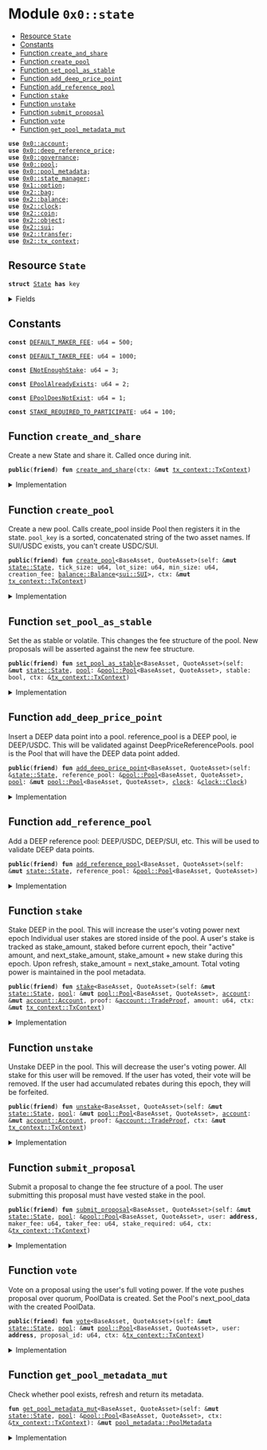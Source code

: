 
<a name="0x0_state"></a>

# Module `0x0::state`



-  [Resource `State`](#0x0_state_State)
-  [Constants](#@Constants_0)
-  [Function `create_and_share`](#0x0_state_create_and_share)
-  [Function `create_pool`](#0x0_state_create_pool)
-  [Function `set_pool_as_stable`](#0x0_state_set_pool_as_stable)
-  [Function `add_deep_price_point`](#0x0_state_add_deep_price_point)
-  [Function `add_reference_pool`](#0x0_state_add_reference_pool)
-  [Function `stake`](#0x0_state_stake)
-  [Function `unstake`](#0x0_state_unstake)
-  [Function `submit_proposal`](#0x0_state_submit_proposal)
-  [Function `vote`](#0x0_state_vote)
-  [Function `get_pool_metadata_mut`](#0x0_state_get_pool_metadata_mut)


<pre><code><b>use</b> <a href="account.md#0x0_account">0x0::account</a>;
<b>use</b> <a href="deep_reference_price.md#0x0_deep_reference_price">0x0::deep_reference_price</a>;
<b>use</b> <a href="governance.md#0x0_governance">0x0::governance</a>;
<b>use</b> <a href="pool.md#0x0_pool">0x0::pool</a>;
<b>use</b> <a href="pool_metadata.md#0x0_pool_metadata">0x0::pool_metadata</a>;
<b>use</b> <a href="state_manager.md#0x0_state_manager">0x0::state_manager</a>;
<b>use</b> <a href="dependencies/move-stdlib/option.md#0x1_option">0x1::option</a>;
<b>use</b> <a href="dependencies/sui-framework/bag.md#0x2_bag">0x2::bag</a>;
<b>use</b> <a href="dependencies/sui-framework/balance.md#0x2_balance">0x2::balance</a>;
<b>use</b> <a href="dependencies/sui-framework/clock.md#0x2_clock">0x2::clock</a>;
<b>use</b> <a href="dependencies/sui-framework/coin.md#0x2_coin">0x2::coin</a>;
<b>use</b> <a href="dependencies/sui-framework/object.md#0x2_object">0x2::object</a>;
<b>use</b> <a href="dependencies/sui-framework/sui.md#0x2_sui">0x2::sui</a>;
<b>use</b> <a href="dependencies/sui-framework/transfer.md#0x2_transfer">0x2::transfer</a>;
<b>use</b> <a href="dependencies/sui-framework/tx_context.md#0x2_tx_context">0x2::tx_context</a>;
</code></pre>



<a name="0x0_state_State"></a>

## Resource `State`



<pre><code><b>struct</b> <a href="state.md#0x0_state_State">State</a> <b>has</b> key
</code></pre>



<details>
<summary>Fields</summary>


<dl>
<dt>
<code>id: <a href="dependencies/sui-framework/object.md#0x2_object_UID">object::UID</a></code>
</dt>
<dd>

</dd>
<dt>
<code>pools: <a href="dependencies/sui-framework/bag.md#0x2_bag_Bag">bag::Bag</a></code>
</dt>
<dd>

</dd>
<dt>
<code>deep_reference_pools: <a href="deep_reference_price.md#0x0_deep_reference_price_DeepReferencePools">deep_reference_price::DeepReferencePools</a></code>
</dt>
<dd>

</dd>
<dt>
<code>vault: <a href="dependencies/sui-framework/balance.md#0x2_balance_Balance">balance::Balance</a>&lt;<a href="pool.md#0x0_pool_DEEP">pool::DEEP</a>&gt;</code>
</dt>
<dd>

</dd>
</dl>


</details>

<a name="@Constants_0"></a>

## Constants


<a name="0x0_state_DEFAULT_MAKER_FEE"></a>



<pre><code><b>const</b> <a href="state.md#0x0_state_DEFAULT_MAKER_FEE">DEFAULT_MAKER_FEE</a>: u64 = 500;
</code></pre>



<a name="0x0_state_DEFAULT_TAKER_FEE"></a>



<pre><code><b>const</b> <a href="state.md#0x0_state_DEFAULT_TAKER_FEE">DEFAULT_TAKER_FEE</a>: u64 = 1000;
</code></pre>



<a name="0x0_state_ENotEnoughStake"></a>



<pre><code><b>const</b> <a href="state.md#0x0_state_ENotEnoughStake">ENotEnoughStake</a>: u64 = 3;
</code></pre>



<a name="0x0_state_EPoolAlreadyExists"></a>



<pre><code><b>const</b> <a href="state.md#0x0_state_EPoolAlreadyExists">EPoolAlreadyExists</a>: u64 = 2;
</code></pre>



<a name="0x0_state_EPoolDoesNotExist"></a>



<pre><code><b>const</b> <a href="state.md#0x0_state_EPoolDoesNotExist">EPoolDoesNotExist</a>: u64 = 1;
</code></pre>



<a name="0x0_state_STAKE_REQUIRED_TO_PARTICIPATE"></a>



<pre><code><b>const</b> <a href="state.md#0x0_state_STAKE_REQUIRED_TO_PARTICIPATE">STAKE_REQUIRED_TO_PARTICIPATE</a>: u64 = 100;
</code></pre>



<a name="0x0_state_create_and_share"></a>

## Function `create_and_share`

Create a new State and share it. Called once during init.


<pre><code><b>public</b>(<b>friend</b>) <b>fun</b> <a href="state.md#0x0_state_create_and_share">create_and_share</a>(ctx: &<b>mut</b> <a href="dependencies/sui-framework/tx_context.md#0x2_tx_context_TxContext">tx_context::TxContext</a>)
</code></pre>



<details>
<summary>Implementation</summary>


<pre><code><b>public</b>(<a href="dependencies/sui-framework/package.md#0x2_package">package</a>) <b>fun</b> <a href="state.md#0x0_state_create_and_share">create_and_share</a>(ctx: &<b>mut</b> TxContext) {
    <b>let</b> <a href="state.md#0x0_state">state</a> = <a href="state.md#0x0_state_State">State</a> {
        id: <a href="dependencies/sui-framework/object.md#0x2_object_new">object::new</a>(ctx),
        pools: <a href="dependencies/sui-framework/bag.md#0x2_bag_new">bag::new</a>(ctx),
        deep_reference_pools: <a href="deep_reference_price.md#0x0_deep_reference_price_new">deep_reference_price::new</a>(),
        vault: <a href="dependencies/sui-framework/balance.md#0x2_balance_zero">balance::zero</a>(),
    };
    <a href="dependencies/sui-framework/transfer.md#0x2_transfer_share_object">transfer::share_object</a>(<a href="state.md#0x0_state">state</a>);
}
</code></pre>



</details>

<a name="0x0_state_create_pool"></a>

## Function `create_pool`

Create a new pool. Calls create_pool inside Pool then registers it in
the state. <code>pool_key</code> is a sorted, concatenated string of the two asset
names. If SUI/USDC exists, you can't create USDC/SUI.


<pre><code><b>public</b>(<b>friend</b>) <b>fun</b> <a href="state.md#0x0_state_create_pool">create_pool</a>&lt;BaseAsset, QuoteAsset&gt;(self: &<b>mut</b> <a href="state.md#0x0_state_State">state::State</a>, tick_size: u64, lot_size: u64, min_size: u64, creation_fee: <a href="dependencies/sui-framework/balance.md#0x2_balance_Balance">balance::Balance</a>&lt;<a href="dependencies/sui-framework/sui.md#0x2_sui_SUI">sui::SUI</a>&gt;, ctx: &<b>mut</b> <a href="dependencies/sui-framework/tx_context.md#0x2_tx_context_TxContext">tx_context::TxContext</a>)
</code></pre>



<details>
<summary>Implementation</summary>


<pre><code><b>public</b>(<a href="dependencies/sui-framework/package.md#0x2_package">package</a>) <b>fun</b> <a href="state.md#0x0_state_create_pool">create_pool</a>&lt;BaseAsset, QuoteAsset&gt;(
    self: &<b>mut</b> <a href="state.md#0x0_state_State">State</a>,
    tick_size: u64,
    lot_size: u64,
    min_size: u64,
    creation_fee: Balance&lt;SUI&gt;,
    ctx: &<b>mut</b> TxContext,
) {
    <b>let</b> (pool_key, rev_key) = <a href="pool.md#0x0_pool_create_pool">pool::create_pool</a>&lt;BaseAsset, QuoteAsset&gt;(
        <a href="state.md#0x0_state_DEFAULT_TAKER_FEE">DEFAULT_TAKER_FEE</a>,
        <a href="state.md#0x0_state_DEFAULT_MAKER_FEE">DEFAULT_MAKER_FEE</a>,
        tick_size,
        lot_size,
        min_size,
        creation_fee,
        ctx
    );

    <b>assert</b>!(!self.pools.contains(pool_key) && !self.pools.contains(rev_key), <a href="state.md#0x0_state_EPoolAlreadyExists">EPoolAlreadyExists</a>);

    <b>let</b> <a href="pool_metadata.md#0x0_pool_metadata">pool_metadata</a> = <a href="pool_metadata.md#0x0_pool_metadata_new">pool_metadata::new</a>(ctx);
    self.pools.add(pool_key, <a href="pool_metadata.md#0x0_pool_metadata">pool_metadata</a>);
}
</code></pre>



</details>

<a name="0x0_state_set_pool_as_stable"></a>

## Function `set_pool_as_stable`

Set the as stable or volatile. This changes the fee structure of the pool.
New proposals will be asserted against the new fee structure.


<pre><code><b>public</b>(<b>friend</b>) <b>fun</b> <a href="state.md#0x0_state_set_pool_as_stable">set_pool_as_stable</a>&lt;BaseAsset, QuoteAsset&gt;(self: &<b>mut</b> <a href="state.md#0x0_state_State">state::State</a>, <a href="pool.md#0x0_pool">pool</a>: &<a href="pool.md#0x0_pool_Pool">pool::Pool</a>&lt;BaseAsset, QuoteAsset&gt;, stable: bool, ctx: &<a href="dependencies/sui-framework/tx_context.md#0x2_tx_context_TxContext">tx_context::TxContext</a>)
</code></pre>



<details>
<summary>Implementation</summary>


<pre><code><b>public</b>(<a href="dependencies/sui-framework/package.md#0x2_package">package</a>) <b>fun</b> <a href="state.md#0x0_state_set_pool_as_stable">set_pool_as_stable</a>&lt;BaseAsset, QuoteAsset&gt;(
    self: &<b>mut</b> <a href="state.md#0x0_state_State">State</a>,
    <a href="pool.md#0x0_pool">pool</a>: &Pool&lt;BaseAsset, QuoteAsset&gt;,
    stable: bool,
    ctx: &TxContext,
) {
    self.<a href="state.md#0x0_state_get_pool_metadata_mut">get_pool_metadata_mut</a>(<a href="pool.md#0x0_pool">pool</a>, ctx)
        .set_as_stable(stable);

    // TODO: set fees
}
</code></pre>



</details>

<a name="0x0_state_add_deep_price_point"></a>

## Function `add_deep_price_point`

Insert a DEEP data point into a pool.
reference_pool is a DEEP pool, ie DEEP/USDC. This will be validated against DeepPriceReferencePools.
pool is the Pool that will have the DEEP data point added.


<pre><code><b>public</b>(<b>friend</b>) <b>fun</b> <a href="state.md#0x0_state_add_deep_price_point">add_deep_price_point</a>&lt;BaseAsset, QuoteAsset&gt;(self: &<a href="state.md#0x0_state_State">state::State</a>, reference_pool: &<a href="pool.md#0x0_pool_Pool">pool::Pool</a>&lt;BaseAsset, QuoteAsset&gt;, <a href="pool.md#0x0_pool">pool</a>: &<b>mut</b> <a href="pool.md#0x0_pool_Pool">pool::Pool</a>&lt;BaseAsset, QuoteAsset&gt;, <a href="dependencies/sui-framework/clock.md#0x2_clock">clock</a>: &<a href="dependencies/sui-framework/clock.md#0x2_clock_Clock">clock::Clock</a>)
</code></pre>



<details>
<summary>Implementation</summary>


<pre><code><b>public</b>(<a href="dependencies/sui-framework/package.md#0x2_package">package</a>) <b>fun</b> <a href="state.md#0x0_state_add_deep_price_point">add_deep_price_point</a>&lt;BaseAsset, QuoteAsset&gt;(
    self: &<a href="state.md#0x0_state_State">State</a>,
    reference_pool: &Pool&lt;BaseAsset, QuoteAsset&gt;,
    <a href="pool.md#0x0_pool">pool</a>: &<b>mut</b> Pool&lt;BaseAsset, QuoteAsset&gt;,
    <a href="dependencies/sui-framework/clock.md#0x2_clock">clock</a>: &Clock,
) {
    <b>let</b> (base_conversion_rate, quote_conversion_rate) = self.deep_reference_pools
        .get_conversion_rates(reference_pool, <a href="pool.md#0x0_pool">pool</a>);

    <a href="pool.md#0x0_pool">pool</a>.<a href="state.md#0x0_state_add_deep_price_point">add_deep_price_point</a>(
        base_conversion_rate,
        quote_conversion_rate,
        <a href="dependencies/sui-framework/clock.md#0x2_clock">clock</a>.timestamp_ms()
    );
}
</code></pre>



</details>

<a name="0x0_state_add_reference_pool"></a>

## Function `add_reference_pool`

Add a DEEP reference pool: DEEP/USDC, DEEP/SUI, etc.
This will be used to validate DEEP data points.


<pre><code><b>public</b>(<b>friend</b>) <b>fun</b> <a href="state.md#0x0_state_add_reference_pool">add_reference_pool</a>&lt;BaseAsset, QuoteAsset&gt;(self: &<b>mut</b> <a href="state.md#0x0_state_State">state::State</a>, reference_pool: &<a href="pool.md#0x0_pool_Pool">pool::Pool</a>&lt;BaseAsset, QuoteAsset&gt;)
</code></pre>



<details>
<summary>Implementation</summary>


<pre><code><b>public</b>(<a href="dependencies/sui-framework/package.md#0x2_package">package</a>) <b>fun</b> <a href="state.md#0x0_state_add_reference_pool">add_reference_pool</a>&lt;BaseAsset, QuoteAsset&gt;(
    self: &<b>mut</b> <a href="state.md#0x0_state_State">State</a>,
    reference_pool: &Pool&lt;BaseAsset, QuoteAsset&gt;,
) {
    self.deep_reference_pools.<a href="state.md#0x0_state_add_reference_pool">add_reference_pool</a>(reference_pool);
}
</code></pre>



</details>

<a name="0x0_state_stake"></a>

## Function `stake`

Stake DEEP in the pool. This will increase the user's voting power next epoch
Individual user stakes are stored inside of the pool.
A user's stake is tracked as stake_amount, staked before current epoch, their "active" amount,
and next_stake_amount, stake_amount + new stake during this epoch. Upon refresh, stake_amount = next_stake_amount.
Total voting power is maintained in the pool metadata.


<pre><code><b>public</b>(<b>friend</b>) <b>fun</b> <a href="state.md#0x0_state_stake">stake</a>&lt;BaseAsset, QuoteAsset&gt;(self: &<b>mut</b> <a href="state.md#0x0_state_State">state::State</a>, <a href="pool.md#0x0_pool">pool</a>: &<b>mut</b> <a href="pool.md#0x0_pool_Pool">pool::Pool</a>&lt;BaseAsset, QuoteAsset&gt;, <a href="account.md#0x0_account">account</a>: &<b>mut</b> <a href="account.md#0x0_account_Account">account::Account</a>, proof: &<a href="account.md#0x0_account_TradeProof">account::TradeProof</a>, amount: u64, ctx: &<b>mut</b> <a href="dependencies/sui-framework/tx_context.md#0x2_tx_context_TxContext">tx_context::TxContext</a>)
</code></pre>



<details>
<summary>Implementation</summary>


<pre><code><b>public</b>(<a href="dependencies/sui-framework/package.md#0x2_package">package</a>) <b>fun</b> <a href="state.md#0x0_state_stake">stake</a>&lt;BaseAsset, QuoteAsset&gt;(
    self: &<b>mut</b> <a href="state.md#0x0_state_State">State</a>,
    <a href="pool.md#0x0_pool">pool</a>: &<b>mut</b> Pool&lt;BaseAsset, QuoteAsset&gt;,
    <a href="account.md#0x0_account">account</a>: &<b>mut</b> Account,
    proof: &TradeProof,
    amount: u64,
    ctx: &<b>mut</b> TxContext,
) {
    <b>let</b> user = <a href="account.md#0x0_account">account</a>.owner();
    <b>let</b> (old_stake, new_stake) = <a href="pool.md#0x0_pool">pool</a>.increase_user_stake(user, amount, ctx);
    self.<a href="state.md#0x0_state_get_pool_metadata_mut">get_pool_metadata_mut</a>(<a href="pool.md#0x0_pool">pool</a>, ctx)
        .add_voting_power(old_stake, new_stake);
    <b>let</b> <a href="dependencies/sui-framework/balance.md#0x2_balance">balance</a> = <a href="account.md#0x0_account">account</a>.withdraw_with_proof&lt;DEEP&gt;(proof, amount, ctx).into_balance();
    self.vault.join(<a href="dependencies/sui-framework/balance.md#0x2_balance">balance</a>);
}
</code></pre>



</details>

<a name="0x0_state_unstake"></a>

## Function `unstake`

Unstake DEEP in the pool. This will decrease the user's voting power.
All stake for this user will be removed.
If the user has voted, their vote will be removed.
If the user had accumulated rebates during this epoch, they will be forfeited.


<pre><code><b>public</b>(<b>friend</b>) <b>fun</b> <a href="state.md#0x0_state_unstake">unstake</a>&lt;BaseAsset, QuoteAsset&gt;(self: &<b>mut</b> <a href="state.md#0x0_state_State">state::State</a>, <a href="pool.md#0x0_pool">pool</a>: &<b>mut</b> <a href="pool.md#0x0_pool_Pool">pool::Pool</a>&lt;BaseAsset, QuoteAsset&gt;, <a href="account.md#0x0_account">account</a>: &<b>mut</b> <a href="account.md#0x0_account_Account">account::Account</a>, proof: &<a href="account.md#0x0_account_TradeProof">account::TradeProof</a>, ctx: &<b>mut</b> <a href="dependencies/sui-framework/tx_context.md#0x2_tx_context_TxContext">tx_context::TxContext</a>)
</code></pre>



<details>
<summary>Implementation</summary>


<pre><code><b>public</b>(<a href="dependencies/sui-framework/package.md#0x2_package">package</a>) <b>fun</b> <a href="state.md#0x0_state_unstake">unstake</a>&lt;BaseAsset, QuoteAsset&gt;(
    self: &<b>mut</b> <a href="state.md#0x0_state_State">State</a>,
    <a href="pool.md#0x0_pool">pool</a>: &<b>mut</b> Pool&lt;BaseAsset, QuoteAsset&gt;,
    <a href="account.md#0x0_account">account</a>: &<b>mut</b> Account,
    proof: &TradeProof,
    ctx: &<b>mut</b> TxContext
) {
    <b>let</b> user = <a href="account.md#0x0_account">account</a>.owner();
    <b>let</b> (old_stake, new_stake) = <a href="pool.md#0x0_pool">pool</a>.remove_user_stake(user, ctx);
    self.<a href="state.md#0x0_state_get_pool_metadata_mut">get_pool_metadata_mut</a>(<a href="pool.md#0x0_pool">pool</a>, ctx)
        .remove_voting_power(old_stake, new_stake);
    <b>let</b> <a href="dependencies/sui-framework/balance.md#0x2_balance">balance</a> = self.vault.split(old_stake + new_stake).into_coin(ctx);
    <a href="account.md#0x0_account">account</a>.deposit_with_proof&lt;DEEP&gt;(proof, <a href="dependencies/sui-framework/balance.md#0x2_balance">balance</a>);
}
</code></pre>



</details>

<a name="0x0_state_submit_proposal"></a>

## Function `submit_proposal`

Submit a proposal to change the fee structure of a pool.
The user submitting this proposal must have vested stake in the pool.


<pre><code><b>public</b>(<b>friend</b>) <b>fun</b> <a href="state.md#0x0_state_submit_proposal">submit_proposal</a>&lt;BaseAsset, QuoteAsset&gt;(self: &<b>mut</b> <a href="state.md#0x0_state_State">state::State</a>, <a href="pool.md#0x0_pool">pool</a>: &<a href="pool.md#0x0_pool_Pool">pool::Pool</a>&lt;BaseAsset, QuoteAsset&gt;, user: <b>address</b>, maker_fee: u64, taker_fee: u64, stake_required: u64, ctx: &<a href="dependencies/sui-framework/tx_context.md#0x2_tx_context_TxContext">tx_context::TxContext</a>)
</code></pre>



<details>
<summary>Implementation</summary>


<pre><code><b>public</b>(<a href="dependencies/sui-framework/package.md#0x2_package">package</a>) <b>fun</b> <a href="state.md#0x0_state_submit_proposal">submit_proposal</a>&lt;BaseAsset, QuoteAsset&gt;(
    self: &<b>mut</b> <a href="state.md#0x0_state_State">State</a>,
    <a href="pool.md#0x0_pool">pool</a>: &Pool&lt;BaseAsset, QuoteAsset&gt;,
    user: <b>address</b>,
    maker_fee: u64,
    taker_fee: u64,
    stake_required: u64,
    ctx: &TxContext,
) {
    <b>let</b> (stake, _) = <a href="pool.md#0x0_pool">pool</a>.get_user_stake(user, ctx);
    <b>assert</b>!(stake &gt;= <a href="state.md#0x0_state_STAKE_REQUIRED_TO_PARTICIPATE">STAKE_REQUIRED_TO_PARTICIPATE</a>, <a href="state.md#0x0_state_ENotEnoughStake">ENotEnoughStake</a>);

    <b>let</b> <a href="pool_metadata.md#0x0_pool_metadata">pool_metadata</a> = self.<a href="state.md#0x0_state_get_pool_metadata_mut">get_pool_metadata_mut</a>(<a href="pool.md#0x0_pool">pool</a>, ctx);
    <a href="pool_metadata.md#0x0_pool_metadata">pool_metadata</a>.add_proposal(user, maker_fee, taker_fee, stake_required);
}
</code></pre>



</details>

<a name="0x0_state_vote"></a>

## Function `vote`

Vote on a proposal using the user's full voting power.
If the vote pushes proposal over quorum, PoolData is created.
Set the Pool's next_pool_data with the created PoolData.


<pre><code><b>public</b>(<b>friend</b>) <b>fun</b> <a href="state.md#0x0_state_vote">vote</a>&lt;BaseAsset, QuoteAsset&gt;(self: &<b>mut</b> <a href="state.md#0x0_state_State">state::State</a>, <a href="pool.md#0x0_pool">pool</a>: &<b>mut</b> <a href="pool.md#0x0_pool_Pool">pool::Pool</a>&lt;BaseAsset, QuoteAsset&gt;, user: <b>address</b>, proposal_id: u64, ctx: &<a href="dependencies/sui-framework/tx_context.md#0x2_tx_context_TxContext">tx_context::TxContext</a>)
</code></pre>



<details>
<summary>Implementation</summary>


<pre><code><b>public</b>(<a href="dependencies/sui-framework/package.md#0x2_package">package</a>) <b>fun</b> <a href="state.md#0x0_state_vote">vote</a>&lt;BaseAsset, QuoteAsset&gt;(
    self: &<b>mut</b> <a href="state.md#0x0_state_State">State</a>,
    <a href="pool.md#0x0_pool">pool</a>: &<b>mut</b> Pool&lt;BaseAsset, QuoteAsset&gt;,
    user: <b>address</b>,
    proposal_id: u64,
    ctx: &TxContext,
) {
    <b>let</b> (stake, _) = <a href="pool.md#0x0_pool">pool</a>.get_user_stake(user, ctx);
    <b>assert</b>!(stake &gt;= <a href="state.md#0x0_state_STAKE_REQUIRED_TO_PARTICIPATE">STAKE_REQUIRED_TO_PARTICIPATE</a>, <a href="state.md#0x0_state_ENotEnoughStake">ENotEnoughStake</a>);

    <b>let</b> <a href="pool_metadata.md#0x0_pool_metadata">pool_metadata</a> = self.<a href="state.md#0x0_state_get_pool_metadata_mut">get_pool_metadata_mut</a>(<a href="pool.md#0x0_pool">pool</a>, ctx);
    <b>let</b> winning_proposal = <a href="pool_metadata.md#0x0_pool_metadata">pool_metadata</a>.<a href="state.md#0x0_state_vote">vote</a>(proposal_id, user, stake);
    <b>let</b> next_trade_params = <b>if</b> (winning_proposal.is_none()) {
        <a href="dependencies/move-stdlib/option.md#0x1_option_none">option::none</a>()
    } <b>else</b> {
        <b>let</b> (stake_required, taker_fee, maker_fee) = winning_proposal
            .borrow()
            .get_proposal_params();

        <b>let</b> fees = <a href="state_manager.md#0x0_state_manager_new_trade_params">state_manager::new_trade_params</a>(taker_fee, maker_fee, stake_required);
        <a href="dependencies/move-stdlib/option.md#0x1_option_some">option::some</a>(fees)
    };
    <a href="pool.md#0x0_pool">pool</a>.set_next_trade_params(next_trade_params);
}
</code></pre>



</details>

<a name="0x0_state_get_pool_metadata_mut"></a>

## Function `get_pool_metadata_mut`

Check whether pool exists, refresh and return its metadata.


<pre><code><b>fun</b> <a href="state.md#0x0_state_get_pool_metadata_mut">get_pool_metadata_mut</a>&lt;BaseAsset, QuoteAsset&gt;(self: &<b>mut</b> <a href="state.md#0x0_state_State">state::State</a>, <a href="pool.md#0x0_pool">pool</a>: &<a href="pool.md#0x0_pool_Pool">pool::Pool</a>&lt;BaseAsset, QuoteAsset&gt;, ctx: &<a href="dependencies/sui-framework/tx_context.md#0x2_tx_context_TxContext">tx_context::TxContext</a>): &<b>mut</b> <a href="pool_metadata.md#0x0_pool_metadata_PoolMetadata">pool_metadata::PoolMetadata</a>
</code></pre>



<details>
<summary>Implementation</summary>


<pre><code><b>fun</b> <a href="state.md#0x0_state_get_pool_metadata_mut">get_pool_metadata_mut</a>&lt;BaseAsset, QuoteAsset&gt;(
    self: &<b>mut</b> <a href="state.md#0x0_state_State">State</a>,
    <a href="pool.md#0x0_pool">pool</a>: &Pool&lt;BaseAsset, QuoteAsset&gt;,
    ctx: &TxContext
): &<b>mut</b> PoolMetadata {
    <b>let</b> pool_key = <a href="pool.md#0x0_pool">pool</a>.key();
    <b>assert</b>!(self.pools.contains(pool_key), <a href="state.md#0x0_state_EPoolDoesNotExist">EPoolDoesNotExist</a>);

    <b>let</b> <a href="pool_metadata.md#0x0_pool_metadata">pool_metadata</a>: &<b>mut</b> PoolMetadata = &<b>mut</b> self.pools[pool_key];
    <a href="pool_metadata.md#0x0_pool_metadata">pool_metadata</a>.refresh(ctx);
    <a href="pool_metadata.md#0x0_pool_metadata">pool_metadata</a>
}
</code></pre>



</details>
